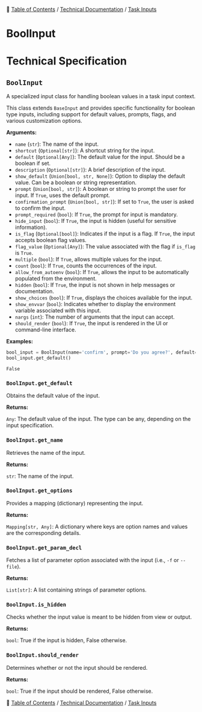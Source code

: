🔖 [Table of Contents](../../README.md) / [Technical Documentation](../README.md) / [Task Inputs](README.md)

# BoolInput

# Technical Specification

<!--start-doc-->
## `BoolInput`

A specialized input class for handling boolean values in a task input context.

This class extends `BaseInput` and provides specific functionality for boolean type inputs,
including support for default values, prompts, flags, and various customization options.

__Arguments:__

- `name` (`str`): The name of the input.
- `shortcut` (`Optional[str]`): A shortcut string for the input.
- `default` (`Optional[Any]`): The default value for the input. Should be a boolean if set.
- `description` (`Optional[str]`): A brief description of the input.
- `show_default` (`Union[bool, str, None]`): Option to display the default value. Can be a boolean or string representation.
- `prompt` (`Union[bool, str]`): A boolean or string to prompt the user for input. If `True`, uses the default prompt.
- `confirmation_prompt` (`Union[bool, str]`): If set to `True`, the user is asked to confirm the input.
- `prompt_required` (`bool`): If `True`, the prompt for input is mandatory.
- `hide_input` (`bool`): If `True`, the input is hidden (useful for sensitive information).
- `is_flag` (`Optional[bool]`): Indicates if the input is a flag. If `True`, the input accepts boolean flag values.
- `flag_value` (`Optional[Any]`): The value associated with the flag if `is_flag` is `True`.
- `multiple` (`bool`): If `True`, allows multiple values for the input.
- `count` (`bool`): If `True`, counts the occurrences of the input.
- `allow_from_autoenv` (`bool`): If `True`, allows the input to be automatically populated from the environment.
- `hidden` (`bool`): If `True`, the input is not shown in help messages or documentation.
- `show_choices` (`bool`): If `True`, displays the choices available for the input.
- `show_envvar` (`bool`): Indicates whether to display the environment variable associated with this input.
- `nargs` (`int`): The number of arguments that the input can accept.
- `should_render` (`bool`): If `True`, the input is rendered in the UI or command-line interface.

__Examples:__

```python
bool_input = BoolInput(name='confirm', prompt='Do you agree?', default=False)
bool_input.get_default()
```

```
False
```


### `BoolInput.get_default`

Obtains the default value of the input.

__Returns:__

`Any`: The default value of the input. The type can be any, depending on the input specification.

### `BoolInput.get_name`

Retrieves the name of the input.

__Returns:__

`str`: The name of the input.

### `BoolInput.get_options`

Provides a mapping (dictionary) representing the input.

__Returns:__

`Mapping[str, Any]`: A dictionary where keys are option names and values are the corresponding details.

### `BoolInput.get_param_decl`

Fetches a list of parameter option associated with the input (i.e., `-f` or `--file`).

__Returns:__

`List[str]`: A list containing strings of parameter options.

### `BoolInput.is_hidden`

Checks whether the input value is meant to be hidden from view or output.

__Returns:__

`bool`: True if the input is hidden, False otherwise.

### `BoolInput.should_render`

Determines whether or not the input should be rendered.

__Returns:__

`bool`: True if the input should be rendered, False otherwise.

<!--end-doc-->

🔖 [Table of Contents](../../README.md) / [Technical Documentation](../README.md) / [Task Inputs](README.md)
